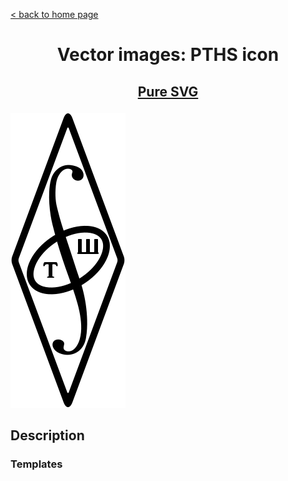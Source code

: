 [&lt; back to home page](../../../../ "Home page")

<h1><p align="center">Vector images: PTHS icon</p></h1>


<h2><p align="center"><a href="PTHS.svg" title="PTHS icon">Pure SVG</a></p></h2>
<div class="spoiler">
	<div class="spoiler_text" onclick="this.parentNode.classList.toggle('shown')"></div>
	<div class="spoiler_content">
		<img src="PTHS.svg" alt="PTHS icon" title="PTHS icon">
	</div>
</div>

## Description



### Templates